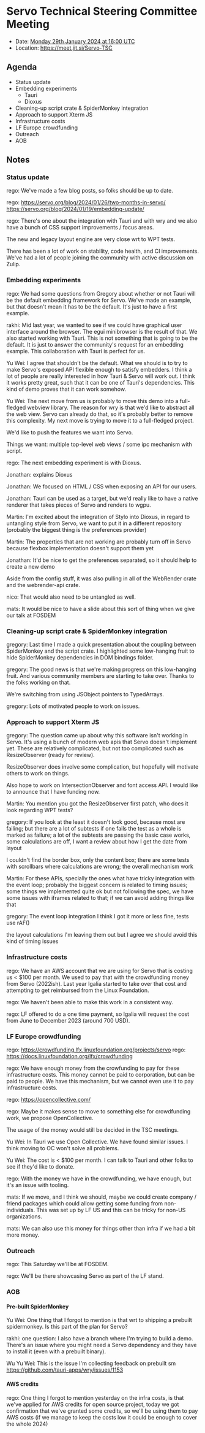 # Servo Technical Steering Committee Meeting

*  Date: [Monday 29th January 2024 at 16:00 UTC](https://www.timeanddate.com/worldclock/fixedtime.html?msg=Servo%20TSC%20Meeting%20January%202024%20(2024-01-29)&iso=20240129T1600)
* Location: https://meet.jit.si/Servo-TSC

## Agenda

* Status update
* Embedding experiments
  * Tauri
  * Dioxus
* Cleaning-up script crate & SpiderMonkey integration
* Approach to support Xterm JS
* Infrastructure costs
* LF Europe crowdfunding
* Outreach
* AOB

## Notes

### Status update

rego: We've made a few blog posts, so folks should be up to date.

rego: https://servo.org/blog/2024/01/26/two-months-in-servo/
https://servo.org/blog/2024/01/19/embedding-update/

rego: There's one about the integration with Tauri and with wry and we also have a bunch of CSS support improvements / focus areas.

The new and legacy layout engine are very close wrt to WPT tests.

There has been a lot of work on stability, code health, and CI improvements. We've had a lot of people joining the community with active discussion on Zulip.

### Embedding experiments

rego: We had some questions from Gregory about whether or not Tauri will be the default embedding framework for Servo. We've made an example, but that doesn't mean it has to be the default. It's just to have a first example.

rakhi: Mid last year, we wanted to see if we could have graphical user interface around the browser. The egui minibrowser is the result of that. We also started working with Tauri. This is not something that is going to be the default. It is just to answer the community's request for an embedding example. This collaboration with Tauri is perfect for us.

Yu Wei: I agree that shouldn't be the default. What we should is to try to make Servo's exposed API flexible enough to satisfy embedders. I think a lot of people are really interested in how Tauri & Servo will work out. I think it works pretty great, such that it can be one of Tauri's dependencies. This kind of demo proves that it can work somehow.

Yu Wei: The next move from us is probably to move this demo into a full-fledged webview library. The reason for wry is that we'd like to abstract all the web view. Servo can already do that, so it's probably better to remove this complexity. My next move is trying to move it to a full-fledged project.

We'd like to push the features we want into Servo.

Things we want: multiple top-level web views / some ipc mechanism with script.

rego: The next embedding experiment is with Dioxus.

Jonathan: explains Dioxus

Jonathan: We focused on HTML / CSS when exposing an API for our users.

Jonathan: Tauri can be used as a target, but we'd really like to have a native renderer that takes pieces of Servo and renders to wgpu.

Martin: I'm excited about the integration of Stylo into Dioxus, in regard to untangling style from Servo, we want to put it in a different repository (probably the biggest thing is the preferences provider)

Martin: The properties that are not working are probably turn off in Servo because flexbox implementation doesn't support them yet

Jonathan: It'd be nice to get the preferences separated, so it should help to create a new demo

Aside from the config stuff, it was also pulling in all of the WebRender crate and the webrender-api crate.

nico: That would also need to be untangled as well.

mats: It would be nice to have a slide about this sort of thing when we give our talk at FOSDEM

### Cleaning-up script crate & SpiderMonkey integration

gregory: Last time I made a quick presentation about the coupling between SpiderMonkey and the script crate. I highlighted some low-hanging fruit to hide SpiderMonkey dependencies in DOM bindings folder.

gregory: The good news is that we're making progress on this low-hanging fruit. And various community members are starting to take over. Thanks to the folks working on that.

We're switching from using JSObject pointers to TypedArrays.

gregory: Lots of motivated people to work on issues.

### Approach to support Xterm JS

gregory: The question came up about why this software isn't working in Servo. It's using a bunch of modern web apis that Servo doesn't implement yet. These are relatively complicated, but not too complicated such as ResizeObserver (ready for review).

ResizeObserver does involve some complication, but hopefully will motivate others to work on things.

Also hope to work on IntersectionObserver and font access API. I would like to announce that I have funding now.

Martin: You mention you got the ResizeObserver first patch, who does it look regarding WPT tests?

gregory: If you look at the least it doesn't look good, because most are failing; but there are a lot of subtests if one fails the test as a whole is marked as failure; a lot of the subtests are passing
the basic case works, some calculations are off, I want a review about how I get the date from layout

I couldn't find the border box, only the content box; there are some tests with scrollbars where calculations are wrong; the overall mechanism work

Martin: For these APIs, specially the ones what have tricky integration with the event loop; probably the biggest concern is related to timing issues; some things we implemented quite ok but not following the spec, we have some issues with iframes related to that; if we can avoid adding things like that

gregory: The event loop integration I think I got it more or less fine, tests use rAF()

the layout calculations I'm leaving them out
but I agree we should avoid this kind of timing issues

### Infrastructure costs

rego: We have an AWS account that we are using for Servo that is costing us < $100 per month. We used to pay that with the crowdfunding money from Servo (2022ish). Last year Igalia started to take over that cost and attempting to get reimbursed from the Linux Foundation.

rego: We haven't been able to make this work in a consistent way.

rego: LF offered to do a one time payment, so Igalia will request the cost from June to December 2023 (around 700 USD).

### LF Europe crowdfunding

rego: https://crowdfunding.lfx.linuxfoundation.org/projects/servo
rego: https://docs.linuxfoundation.org/lfx/crowdfunding

rego: We have enough money from the crowfunding to pay for these infrastructure costs. This money cannot be paid to corporation, but can be paid to people. We have this mechanism, but we cannot even use it to pay infrastructure costs.

rego: https://opencollective.com/

rego: Maybe it makes sense to move to something else for crowdfunding work, we propose OpenCollective.

The usage of the money would still be decided in the TSC meetings.

Yu Wei: In Tauri we use Open Collective. We have found similar issues. I think moving to OC won't solve all problems.

Yu Wei: The cost is < $100 per month. I can talk to Tauri and other folks to see if they'd like to donate.

rego: With the money we have in the crowdfunding, we have enough, but it's an issue with tooling.

mats: If we move, and I think we should, maybe we could create company / friend packages which could allow getting some funding from non-individuals. This was set up by LF US and this can be tricky for non-US organizations.

mats: We can also use this money for things other than infra if we had a bit more money.

### Outreach

rego: This Saturday we'll be at FOSDEM.

rego: We'll be there showcasing Servo as part of the LF stand.

### AOB

#### Pre-built SpiderMonkey

Yu Wei: One thing that I forgot to mention is that wrt to shipping a prebuilt spidermonkey. Is this part of the plan for Servo?

rakhi: one question: I also have a branch where I'm trying to build a demo. There's an issue where you might need a Servo dependency and they have to install it (even with a prebuilt binary).

Wu Yu Wei: This is the issue I'm collecting feedback on prebuilt sm
https://github.com/tauri-apps/wry/issues/1153

#### AWS credits

rego: One thing I forgot to mention yesterday on the infra costs, is that we've applied for AWS credits for open source project, today we got confirmation that we've granted some credits, so we'll be using them to pay AWS costs (if we manage to keep the costs low it could be enough to cover the whole 2024)

